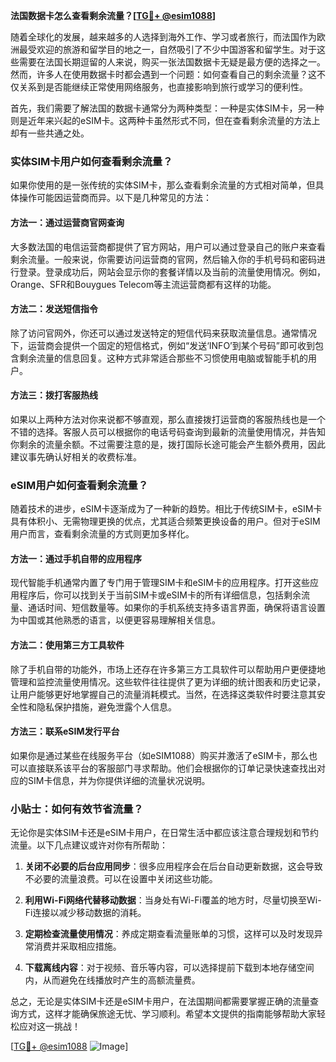 **法国数据卡怎么查看剩余流量？[[TG💪+ @esim1088](https://t.me/s/esim1088)]**

随着全球化的发展，越来越多的人选择到海外工作、学习或者旅行，而法国作为欧洲最受欢迎的旅游和留学目的地之一，自然吸引了不少中国游客和留学生。对于这些需要在法国长期逗留的人来说，购买一张法国数据卡无疑是最方便的选择之一。然而，许多人在使用数据卡时都会遇到一个问题：如何查看自己的剩余流量？这不仅关系到是否能继续正常使用网络服务，也直接影响到旅行或学习的便利性。

首先，我们需要了解法国的数据卡通常分为两种类型：一种是实体SIM卡，另一种则是近年来兴起的eSIM卡。这两种卡虽然形式不同，但在查看剩余流量的方法上却有一些共通之处。

### 实体SIM卡用户如何查看剩余流量？

如果你使用的是一张传统的实体SIM卡，那么查看剩余流量的方式相对简单，但具体操作可能因运营商而异。以下是几种常见的方法：

#### 方法一：通过运营商官网查询
大多数法国的电信运营商都提供了官方网站，用户可以通过登录自己的账户来查看剩余流量。一般来说，你需要访问运营商的官网，然后输入你的手机号码和密码进行登录。登录成功后，网站会显示你的套餐详情以及当前的流量使用情况。例如，Orange、SFR和Bouygues Telecom等主流运营商都有这样的功能。

#### 方法二：发送短信指令
除了访问官网外，你还可以通过发送特定的短信代码来获取流量信息。通常情况下，运营商会提供一个固定的短信格式，例如“发送‘INFO’到某个号码”即可收到包含剩余流量的信息回复。这种方式非常适合那些不习惯使用电脑或智能手机的用户。

#### 方法三：拨打客服热线
如果以上两种方法对你来说都不够直观，那么直接拨打运营商的客服热线也是一个不错的选择。客服人员可以根据你的电话号码查询到最新的流量使用情况，并告知你剩余的流量余额。不过需要注意的是，拨打国际长途可能会产生额外费用，因此建议事先确认好相关的收费标准。

### eSIM用户如何查看剩余流量？

随着技术的进步，eSIM卡逐渐成为了一种新的趋势。相比于传统SIM卡，eSIM卡具有体积小、无需物理更换的优点，尤其适合频繁更换设备的用户。但对于eSIM用户而言，查看剩余流量的方式则更加多样化。

#### 方法一：通过手机自带的应用程序
现代智能手机通常内置了专门用于管理SIM卡和eSIM卡的应用程序。打开这些应用程序后，你可以找到关于当前SIM卡或eSIM卡的所有详细信息，包括剩余流量、通话时间、短信数量等。如果你的手机系统支持多语言界面，确保将语言设置为中国或其他熟悉的语言，以便更容易理解相关信息。

#### 方法二：使用第三方工具软件
除了手机自带的功能外，市场上还存在许多第三方工具软件可以帮助用户更便捷地管理和监控流量使用情况。这些软件往往提供了更为详细的统计图表和历史记录，让用户能够更好地掌握自己的流量消耗模式。当然，在选择这类软件时要注意其安全性和隐私保护措施，避免泄露个人信息。

#### 方法三：联系eSIM发行平台
如果你是通过某些在线服务平台（如eSIM1088）购买并激活了eSIM卡，那么也可以直接联系该平台的客服部门寻求帮助。他们会根据你的订单记录快速查找出对应的SIM卡信息，并为你提供详细的流量状况说明。

### 小贴士：如何有效节省流量？

无论你是实体SIM卡还是eSIM卡用户，在日常生活中都应该注意合理规划和节约流量。以下几点建议或许对你有所帮助：

1. **关闭不必要的后台应用同步**：很多应用程序会在后台自动更新数据，这会导致不必要的流量浪费。可以在设置中关闭这些功能。
   
2. **利用Wi-Fi网络代替移动数据**：当身处有Wi-Fi覆盖的地方时，尽量切换至Wi-Fi连接以减少移动数据的消耗。

3. **定期检查流量使用情况**：养成定期查看流量账单的习惯，这样可以及时发现异常消费并采取相应措施。

4. **下载离线内容**：对于视频、音乐等内容，可以选择提前下载到本地存储空间内，从而避免在线播放时产生的高额流量费。

总之，无论是实体SIM卡还是eSIM卡用户，在法国期间都需要掌握正确的流量查询方式，这样才能确保旅途无忧、学习顺利。希望本文提供的指南能够帮助大家轻松应对这一挑战！

[[TG💪+ @esim1088](https://t.me/s/esim1088) ![Image](https://i.postimg.cc/4NQfJmqS/Snipaste-2025-05-13-00-14-12.png)]